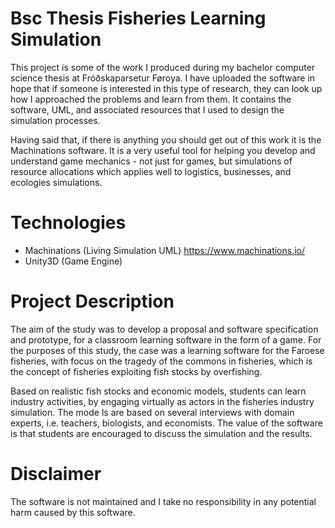 # Bsc Thesis Fisheries Learning Simulation
This project is some of the work I produced during my bachelor computer science thesis at Fróðskaparsetur Føroya. I have uploaded the software in hope that if someone is interested in this type of research, they can look up how I approached the problems and learn from them. It contains the software, UML, and associated resources that I used to design the simulation processes. 

Having said that, if there is anything you should get out of this work it is the Machinations software. It is a very useful tool for helping you develop and understand game mechanics - not just for games, but simulations of resource allocations which applies well to logistics, businesses, and ecologies simulations.

# Technologies
* Machinations (Living Simulation UML) https://www.machinations.io/
* Unity3D (Game Engine)

# Project Description
The aim of the study was to develop a proposal and software specification and prototype, for a classroom learning software in the form of a game. For the purposes of this study, the case was a learning software for  the  Faroese fisheries, with focus on the  tragedy  of  the commons in fisheries, which is the concept of fisheries exploiting fish stocks by overfishing.

Based on realistic fish stocks and economic models, students can learn industry activities, by engaging virtually as actors in the fisheries industry simulation. The mode ls are based on several interviews with domain experts, i.e. teachers, biologists, and economists. The value of the software is that students are encouraged to discuss the simulation and the results.

# Disclaimer
The software is not maintained and I take no responsibility in any potential harm caused by this software.
